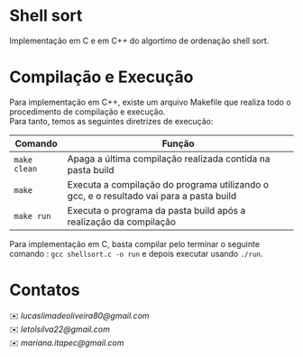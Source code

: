 # Shell sort


<p align="justify">
Implementação em C e em C++ do algortimo de ordenação shell sort.
</p>

# Compilação e Execução


Para implementação em C++, existe um arquivo Makefile que realiza todo o procedimento de compilação e execução. <br/>Para tanto, temos as seguintes diretrizes de execução:


| Comando                |  Função                                                                                           |                    
| -----------------------| ------------------------------------------------------------------------------------------------- |
|  `make clean`          | Apaga a última compilação realizada contida na pasta build                                        |
|  `make`                | Executa a compilação do programa utilizando o gcc, e o resultado vai para a pasta build           |
|  `make run`            | Executa o programa da pasta build após a realização da compilação           


Para implementação em C, basta compilar pelo terminar o seguinte comando : `gcc shellsort.c -o run` e depois executar usando `./run`.


# Contatos
<a>
✉️ <i>lucaslimadeoliveira80@gmail.com</i><br>
✉️ <i>letolsilva22@gmail.com</i><br>
✉️ <i>mariana.itapec@gmail.com</i>
</a>

